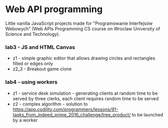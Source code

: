 # Web API programming

Little vanilla JavaScript projects made for "Programowanie Interfejsów Webowych" (Web APIs Programming CS course on Wroclaw University of Science and Technology).

### lab3 - JS and HTML Canvas
- z1 - simple graphic editor that allows drawing circles and rectangles filled or edges only
- z2_3 - Breakout game clone

### lab4 - using workers
- z1 - service desk simulation - generating clients at random time to be served by three clerks, each client requires random time to be served
- z2 - complex algorithm - solution to https://app.codility.com/programmers/lessons/91-tasks_from_indeed_prime_2016_challenge/tree_product/ to be launched by a worker
